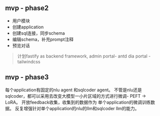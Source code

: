 ## mvp - phase2
- 用户模块
- 创建application
- 创建sql连接，同步schema
- 编辑schema，补充prompt注释
- 预览对话
> 计划fastify as backend framework, admin portal- antd
> dia portal - tailwindcss


## mvp - phase3
每个application有固定的nlu agent 和sqlcoder agent。
不管是nlu还是sqlcoder，都可以采用去改变大模型一小片区域的方式进行微调- PEFT -> LoRA。
开放feedback收集，收集到的数据作为 单个application的微调训练数据。
反复增强针对单个application的nlu的llm和sqlcoder llm的能力。